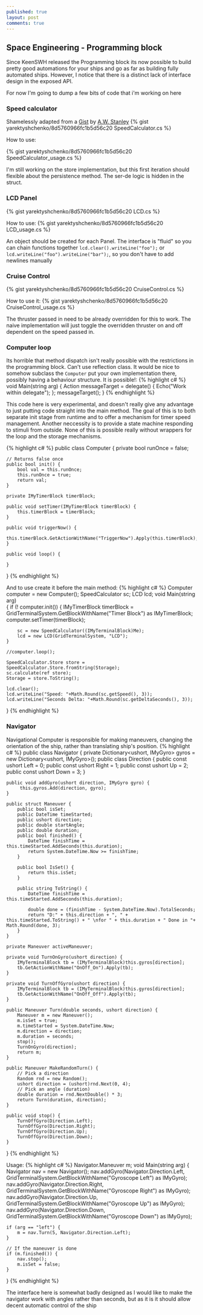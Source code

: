```yaml
---
published: true
layout: post
comments: true
---
```









## Space Engineering - Programming block

Since KeenSWH released the Programming block its now possible to build pretty good automations for your ships
and go as far as building fully automated ships. However, I notice that there is a distinct lack of interface design in the exposed API.

For now I'm going to dump a few bits of code that i'm working on here

### Speed calculator
Shamelessly adapted from a [Gist](https://gist.github.com/awstanley/eb72ef4aa8683b7f0cf3) by [A.W. Stanley](https://gist.github.com/awstanley)
{% gist yarektyshchenko/8d5760966fc1b5d56c20 SpeedCalculator.cs %}

How to use:

{% gist yarektyshchenko/8d5760966fc1b5d56c20 SpeedCalculator_usage.cs %}

I'm still working on the store implementation, but this first iteration should flexible about the persistence method. The ser-de logic is hidden in the struct.

### LCD Panel
{% gist yarektyshchenko/8d5760966fc1b5d56c20 LCD.cs %}

How to use:
{% gist yarektyshchenko/8d5760966fc1b5d56c20 LCD_usage.cs %}

An object should be created for each Panel. The interface is "fluid" so you can chain functions together `lcd.clear().writeLine("foo");` or `lcd.writeLine("foo").writeLine("bar");`, so you don't have to add newlines manually

### Cruise Control
{% gist yarektyshchenko/8d5760966fc1b5d56c20 CruiseControl.cs %}

How to use it:
{% gist yarektyshchenko/8d5760966fc1b5d56c20 CruiseControl_usage.cs %}

The thruster passed in need to be already overridden for this to work.
The naive implementation will just toggle the overridden thruster on and off dependent on the speed passed in.

### Computer loop
Its horrible that method dispatch isn't really possible with the restrictions in the programming block. Can't use reflection class.
It would be nice to somehow subclass the `Computer` put your own implementation there, possibly having a behaviour structure.
It is possible!:
{% highlight c# %}
void Main(string arg) {
	Action messageTarget = delegate() {
		Echo("Work within delegate");
	};
	messageTarget();
}
{% endhighlight %}

This code here is very experimental, and doesn't really give any advantage to just putting code straight into the main method. The goal of this is to both separate init stage from runtime and to offer a mechanism for timer speed management. Another neccessity is to provide a state machine responding to stimuli from outside. None of this is possible really without wrappers for the loop and the storage mechanisms.

{% highlight c# %}
public class Computer {
    private bool runOnce = false;

    // Returns false once
    public bool init() {
        bool val = this.runOnce;
        this.runOnce = true;
        return val;
    }

    private IMyTimerBlock timerBlock;

    public void setTimer(IMyTimerBlock timerBlock) {
        this.timerBlock = timerBlock;
    }

    public void triggerNow() {
        this.timerBlock.GetActionWithName("TriggerNow").Apply(this.timerBlock);
    }

    public void loop() {

    }
}
{% endhighlight %}

And to use create it before the main method:
{% highlight c# %}
Computer computer = new Computer();
SpeedCalculator sc;
LCD lcd;
void Main(string arg)  
{
    if (! computer.init()) {
        IMyTimerBlock timerBlock = GridTerminalSystem.GetBlockWithName("Timer Block") as IMyTimerBlock;
        computer.setTimer(timerBlock);

        sc = new SpeedCalculator((IMyTerminalBlock)Me);
        lcd = new LCD(GridTerminalSystem, "LCD");
    }

    //computer.loop();

    SpeedCalculator.Store store = SpeedCalculator.Store.fromString(Storage); 
    sc.calculate(ref store); 
    Storage = store.ToString(); 
 
    lcd.clear();
    lcd.writeLine("Speed: "+Math.Round(sc.getSpeed(), 3)); 
    lcd.writeLine("Seconds Delta: "+Math.Round(sc.getDeltaSeconds(), 3)); 
}
{% endhighlight %}

### Navigator
Navigational Computer is responsible for making maneuvers, changing the orientation of the ship, rather than translating ship's position.
{% highlight c# %}
public class Navigator {
    private Dictionary<ushort, IMyGyro> gyros = new Dictionary<ushort, IMyGyro>();
    public class Direction {
        public const ushort Left = 0;
        public const ushort Right = 1;
        public const ushort Up = 2;
        public const ushort Down = 3;
    }

    public void addGyro(ushort direction, IMyGyro gyro) {
         this.gyros.Add(direction, gyro);
    }

    public struct Maneuver {
        public bool isSet;
        public DateTime timeStarted;
        public ushort direction;
        public double startAngle;
        public double duration;
        public bool finished() {
            DateTime finishTime = this.timeStarted.AddSeconds(this.duration);
            return System.DateTime.Now >= finishTime;
        }

        public bool IsSet() {
            return this.isSet;
        }

        public string ToString() {
            DateTime finishTime = this.timeStarted.AddSeconds(this.duration);

            double done = (finishTime - System.DateTime.Now).TotalSeconds;
            return "D:" + this.direction + ", " + this.timeStarted.ToString() + " \nfor " + this.duration + " Done in "+ Math.Round(done, 3);
        }
    }

    private Maneuver activeManeuver;

    private void TurnOnGyro(ushort direction) {
        IMyTerminalBlock tb = (IMyTerminalBlock)this.gyros[direction];
        tb.GetActionWithName("OnOff_On").Apply(tb);
    }

    private void TurnOffGyro(ushort direction) {
        IMyTerminalBlock tb = (IMyTerminalBlock)this.gyros[direction];
        tb.GetActionWithName("OnOff_Off").Apply(tb);
    }

    public Maneuver Turn(double seconds, ushort direction) {
        Maneuver m = new Maneuver();
        m.isSet = true;
        m.timeStarted = System.DateTime.Now;
        m.direction = direction;
        m.duration = seconds;
        stop();
        TurnOnGyro(direction);
        return m;
    }

    public Maneuver MakeRandomTurn() {
        // Pick a direction
        Random rnd = new Random();
        ushort direction = (ushort)rnd.Next(0, 4);
        // Pick an angle (duration)
        double duration = rnd.NextDouble() * 3;
        return Turn(duration, direction);
    }

    public void stop() {
        TurnOffGyro(Direction.Left);
        TurnOffGyro(Direction.Right);
        TurnOffGyro(Direction.Up);
        TurnOffGyro(Direction.Down);
    }
}
{% endhighlight %}

Usage:
{% highlight c# %}
Navigator.Maneuver m;
void Main(string arg) {
    Navigator nav = new Navigator();
    nav.addGyro(Navigator.Direction.Left, GridTerminalSystem.GetBlockWithName("Gyroscope Left") as IMyGyro);
    nav.addGyro(Navigator.Direction.Right, GridTerminalSystem.GetBlockWithName("Gyroscope Right") as IMyGyro);
    nav.addGyro(Navigator.Direction.Up, GridTerminalSystem.GetBlockWithName("Gyroscope Up") as IMyGyro);
    nav.addGyro(Navigator.Direction.Down, GridTerminalSystem.GetBlockWithName("Gyroscope Down") as IMyGyro);

    if (arg == "left") {
        m = nav.Turn(5, Navigator.Direction.Left);
    }
    
    // If the maneuver is done
    if (m.finished()) {
        nav.stop();
        m.isSet = false;
    }
}
{% endhighlight %}

The interface here is somewhat badly designed as I would like to make the navigator work with angles rather than seconds, but as it is it should allow decent automatic control of the ship
